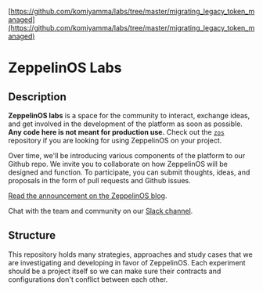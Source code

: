 [https://github.com/komiyamma/labs/tree/master/migrating_legacy_token_managed](https://github.com/komiyamma/labs/tree/master/migrating_legacy_token_managed)

# ZeppelinOS Labs

## Description

**ZeppelinOS labs** is a space for the community to interact, exchange ideas, and get involved in the development of the platform as soon as possible. **Any code here is not meant for production use.** Check out the [`zos`](https://github.com/zeppelinos/zos) repository if you are looking for using ZeppelinOS on your project.

Over time, we'll be introducing various components of the platform to our Github repo. We invite you to collaborate on how ZeppelinOS will be designed and function. To participate, you can submit thoughts, ideas, and proposals in the form of pull requests and Github issues.

[Read the announcement on the ZeppelinOS blog](https://blog.zeppelinos.org/announcing-zeppelin_os-labs/).

Chat with the team and community on our [Slack channel](https://slack.openzeppelin.org/).

## Structure

This repository holds many strategies, approaches and study cases that we are investigating and developing in favor of ZeppelinOS. Each experiment should be a project itself so we can make sure their contracts and configurations don't conflict between each other.
 
